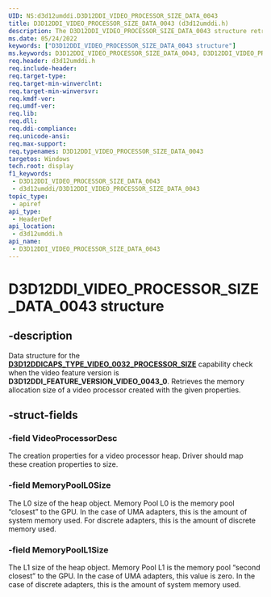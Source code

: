 ```yaml
---
UID: NS:d3d12umddi.D3D12DDI_VIDEO_PROCESSOR_SIZE_DATA_0043
title: D3D12DDI_VIDEO_PROCESSOR_SIZE_DATA_0043 (d3d12umddi.h)
description: The D3D12DDI_VIDEO_PROCESSOR_SIZE_DATA_0043 structure retrieves the memory allocation size of a video processor created with the given properties.
ms.date: 05/24/2022
keywords: ["D3D12DDI_VIDEO_PROCESSOR_SIZE_DATA_0043 structure"]
ms.keywords: D3D12DDI_VIDEO_PROCESSOR_SIZE_DATA_0043, D3D12DDI_VIDEO_PROCESSOR_SIZE_DATA_0043,
req.header: d3d12umddi.h
req.include-header: 
req.target-type: 
req.target-min-winverclnt: 
req.target-min-winversvr: 
req.kmdf-ver: 
req.umdf-ver: 
req.lib: 
req.dll: 
req.ddi-compliance: 
req.unicode-ansi: 
req.max-support: 
req.typenames: D3D12DDI_VIDEO_PROCESSOR_SIZE_DATA_0043
targetos: Windows
tech.root: display
f1_keywords:
 - D3D12DDI_VIDEO_PROCESSOR_SIZE_DATA_0043
 - d3d12umddi/D3D12DDI_VIDEO_PROCESSOR_SIZE_DATA_0043
topic_type:
 - apiref
api_type:
 - HeaderDef
api_location:
 - d3d12umddi.h
api_name:
 - D3D12DDI_VIDEO_PROCESSOR_SIZE_DATA_0043
---
```


# D3D12DDI_VIDEO_PROCESSOR_SIZE_DATA_0043 structure


## -description

Data structure for the [**D3D12DDICAPS_TYPE_VIDEO_0032_PROCESSOR_SIZE**](ne-d3d12umddi-d3d12ddicaps_type_video_0020.md) capability check when the video feature version is **D3D12DDI_FEATURE_VERSION_VIDEO_0043_0**. Retrieves the memory allocation size of a video processor created with the given properties.

## -struct-fields

### -field VideoProcessorDesc

The creation properties for a video processor heap.  Driver should map these creation properties to size.

### -field MemoryPoolL0Size

The L0 size of the heap object.  Memory Pool L0 is the memory pool “closest” to the GPU.  In the case of UMA adapters, this is the amount of system memory used.  For discrete adapters, this is the amount of discrete memory used.

### -field MemoryPoolL1Size

The L1 size of the heap object.  Memory Pool L1 is the memory pool “second closest” to the GPU.  In the case of UMA adapters, this value is zero.  In the case of discrete adapters, this is the amount of system memory used.


